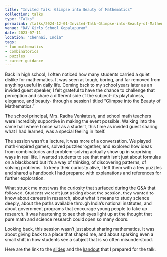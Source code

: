 ```yaml
---
title: "Invited Talk: Glimpse into Beauty of Mathematics"
collection: talks
type: "Talks"
permalink: /talks/2024-12-01-Invited-Talk-Glimpse-into-Beauty-of-Mathematics
venue: "DAV Girls School Gopalapuram"
date: 2023-07-11
location: "Chennai, India"
tags:
- fun mathematics
- combinatorics
- puzzles
- career guidance
---
```


Back in high school, I often noticed how many students carried a quiet dislike for mathematics. It was seen as tough, boring, and far removed from anything useful in daily life. Coming back to my school years later as an invided guest speaker, I felt grateful to have the chance to challenge that perception and share a different side of the subject- its playfulness, elegance, and beauty- through a session I titled “Glimpse into the Beauty of Mathematics.”

The school principal, Mrs. Radha Venkatesh, and school math teachers were incredibly supportive in making the event possible. Walking into the same hall where I once sat as a student, this time as invided guest sharing what I had learned, was a special feeling in itself.

The session wasn’t a lecture, it was more of a conversation. We played math-inspired games, solved puzzles together, and explored how ideas from combinatorics and problem-solving actually show up in surprising ways in real life. I wanted students to see that math isn’t just about formulas on a blackboard but it’s a way of thinking, of discovering patterns, of solving problems. To keep their curiosity alive, I left them with a few puzzles and shared a handbook I had prepared with explanations and references for further exploration.

What struck me most was the curiosity that surfaced during the Q&A that followed. Students weren’t just asking about the session, they wanted to know about careers in research, about what it means to study science deeply, about the paths available through India’s national institutes, and about government programs that encourage young people to take up research. It was heartening to see their eyes light up at the thought that pure math and science research could open so many doors.

Looking back, this session wasn’t just about sharing mathematics. It was about giving back to a place that shaped me, and about sparking even a small shift in how students see a subject that is so often misunderstood.

Here are the link to the [slides](https://drive.google.com/file/d/1CUZyVi3lLDY6eFJmZvk6V5uDUf8s5wF3/view?usp=sharing) and the [handout](https://drive.google.com/file/d/1q3y4szrxHJSdFJwEWUpsTexoxIJfmjpG/view?usp=drive_link) that I prepared for the talk.
